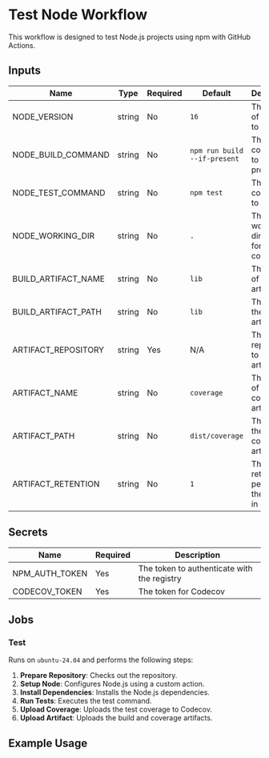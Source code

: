 # Test Node Workflow

This workflow is designed to test Node.js projects using npm with GitHub Actions.

## Inputs

| Name                | Type   | Required | Default                      | Description                                   |
| ------------------- | ------ | -------- | ---------------------------- | --------------------------------------------- |
| NODE_VERSION        | string | No       | `16`                         | The version of Node.js to use                 |
| NODE_BUILD_COMMAND  | string | No       | `npm run build --if-present` | The command to build the project              |
| NODE_TEST_COMMAND   | string | No       | `npm test`                   | The command to run tests                      |
| NODE_WORKING_DIR    | string | No       | `.`                          | The working directory for the commands        |
| BUILD_ARTIFACT_NAME | string | No       | `lib`                        | The name of the build artifact                |
| BUILD_ARTIFACT_PATH | string | No       | `lib`                        | The path to the build artifact                |
| ARTIFACT_REPOSITORY | string | Yes      | N/A                          | The repository to store artifacts             |
| ARTIFACT_NAME       | string | No       | `coverage`                   | The name of the test coverage artifact        |
| ARTIFACT_PATH       | string | No       | `dist/coverage`              | The path to the test coverage artifact        |
| ARTIFACT_RETENTION  | string | No       | `1`                          | The retention period for the artifact in days |

## Secrets

| Name           | Required | Description                                 |
| -------------- | -------- | ------------------------------------------- |
| NPM_AUTH_TOKEN | Yes      | The token to authenticate with the registry |
| CODECOV_TOKEN  | Yes      | The token for Codecov                       |

## Jobs

### Test

Runs on `ubuntu-24.04` and performs the following steps:

1. **Prepare Repository**: Checks out the repository.
2. **Setup Node**: Configures Node.js using a custom action.
3. **Install Dependencies**: Installs the Node.js dependencies.
4. **Run Tests**: Executes the test command.
5. **Upload Coverage**: Uploads the test coverage to Codecov.
6. **Upload Artifact**: Uploads the build and coverage artifacts.

## Example Usage

```yaml

```
